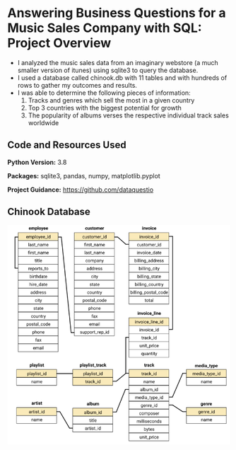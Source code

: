 # Answering Business Questions for a Music Sales Company with SQL: Project Overview 
* I analyzed the music sales data from an imaginary webstore (a much smaller version of itunes) using sqlite3 to query the database.
* I used a database called chinook.db with 11 tables and with hundreds of rows to gather my outcomes and results.
* I was able to determine the following pieces of information:
  1. Tracks and genres which sell the most in a given country
  2. Top 3 countries with the biggest potential for growth 
  3. The popularity of albums verses the respective individual track sales worldwide 


## Code and Resources Used
**Python Version:** 3.8

**Packages:** sqlite3, pandas, numpy, matplotlib.pyplot

**Project Guidance:** https://github.com/dataquestio

## Chinook Database

![alt text](https://github.com/TKEnganeer/bq_using_sql_proj/blob/master/chinook%20database.PNG "Tables with Primary and Foreign Keys")
